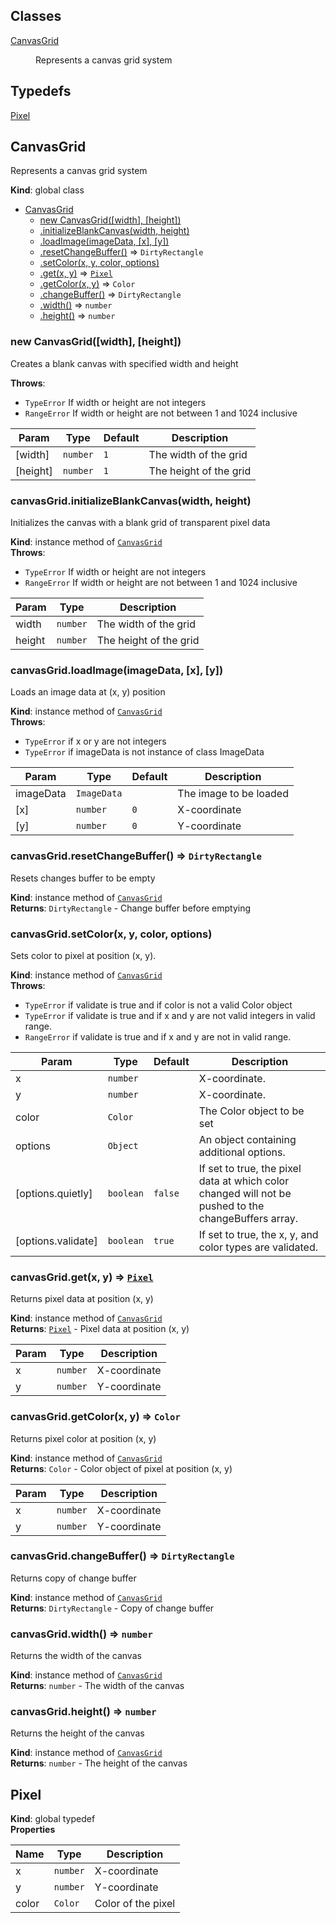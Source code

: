 ## Classes

<dl>
<dt><a href="#CanvasGrid">CanvasGrid</a></dt>
<dd><p>Represents a canvas grid system</p>
</dd>
</dl>

## Typedefs

<dl>
<dt><a href="#Pixel">Pixel</a></dt>
<dd></dd>
</dl>

<a name="CanvasGrid"></a>

## CanvasGrid
Represents a canvas grid system

**Kind**: global class  

* [CanvasGrid](#CanvasGrid)
    * [new CanvasGrid([width], [height])](#new_CanvasGrid_new)
    * [.initializeBlankCanvas(width, height)](#CanvasGrid+initializeBlankCanvas)
    * [.loadImage(imageData, [x], [y])](#CanvasGrid+loadImage)
    * [.resetChangeBuffer()](#CanvasGrid+resetChangeBuffer) ⇒ <code>DirtyRectangle</code>
    * [.setColor(x, y, color, options)](#CanvasGrid+setColor)
    * [.get(x, y)](#CanvasGrid+get) ⇒ [<code>Pixel</code>](#Pixel)
    * [.getColor(x, y)](#CanvasGrid+getColor) ⇒ <code>Color</code>
    * [.changeBuffer()](#CanvasGrid+changeBuffer) ⇒ <code>DirtyRectangle</code>
    * [.width()](#CanvasGrid+width) ⇒ <code>number</code>
    * [.height()](#CanvasGrid+height) ⇒ <code>number</code>

<a name="new_CanvasGrid_new"></a>

### new CanvasGrid([width], [height])
Creates a blank canvas with specified width and height

**Throws**:

- <code>TypeError</code> If width or height are not integers
- <code>RangeError</code> If width or height are not between 1 and 1024 inclusive


| Param | Type | Default | Description |
| --- | --- | --- | --- |
| [width] | <code>number</code> | <code>1</code> | The width of the grid |
| [height] | <code>number</code> | <code>1</code> | The height of the grid |

<a name="CanvasGrid+initializeBlankCanvas"></a>

### canvasGrid.initializeBlankCanvas(width, height)
Initializes the canvas with a blank grid of transparent pixel data

**Kind**: instance method of [<code>CanvasGrid</code>](#CanvasGrid)  
**Throws**:

- <code>TypeError</code> If width or height are not integers
- <code>RangeError</code> If width or height are not between 1 and 1024 inclusive


| Param | Type | Description |
| --- | --- | --- |
| width | <code>number</code> | The width of the grid |
| height | <code>number</code> | The height of the grid |

<a name="CanvasGrid+loadImage"></a>

### canvasGrid.loadImage(imageData, [x], [y])
Loads an image data at (x, y) position

**Kind**: instance method of [<code>CanvasGrid</code>](#CanvasGrid)  
**Throws**:

- <code>TypeError</code> if x or y are not integers
- <code>TypeError</code> if imageData is not instance of class ImageData


| Param | Type | Default | Description |
| --- | --- | --- | --- |
| imageData | <code>ImageData</code> |  | The image to be loaded |
| [x] | <code>number</code> | <code>0</code> | X-coordinate |
| [y] | <code>number</code> | <code>0</code> | Y-coordinate |

<a name="CanvasGrid+resetChangeBuffer"></a>

### canvasGrid.resetChangeBuffer() ⇒ <code>DirtyRectangle</code>
Resets changes buffer to be empty

**Kind**: instance method of [<code>CanvasGrid</code>](#CanvasGrid)  
**Returns**: <code>DirtyRectangle</code> - Change buffer before emptying  
<a name="CanvasGrid+setColor"></a>

### canvasGrid.setColor(x, y, color, options)
Sets color to pixel at position (x, y).

**Kind**: instance method of [<code>CanvasGrid</code>](#CanvasGrid)  
**Throws**:

- <code>TypeError</code> if validate is true and if color is not a valid Color object
- <code>TypeError</code> if validate is true and if x and y are not valid integers in valid range.
- <code>RangeError</code> if validate is true and if x and y are not in valid range.


| Param | Type | Default | Description |
| --- | --- | --- | --- |
| x | <code>number</code> |  | X-coordinate. |
| y | <code>number</code> |  | X-coordinate. |
| color | <code>Color</code> |  | The Color object to be set |
| options | <code>Object</code> |  | An object containing additional options. |
| [options.quietly] | <code>boolean</code> | <code>false</code> | If set to true, the pixel data at which color changed will not be pushed to the changeBuffers array. |
| [options.validate] | <code>boolean</code> | <code>true</code> | If set to true, the x, y, and color types are validated. |

<a name="CanvasGrid+get"></a>

### canvasGrid.get(x, y) ⇒ [<code>Pixel</code>](#Pixel)
Returns pixel data at position (x, y)

**Kind**: instance method of [<code>CanvasGrid</code>](#CanvasGrid)  
**Returns**: [<code>Pixel</code>](#Pixel) - Pixel data at position (x, y)  

| Param | Type | Description |
| --- | --- | --- |
| x | <code>number</code> | X-coordinate |
| y | <code>number</code> | Y-coordinate |

<a name="CanvasGrid+getColor"></a>

### canvasGrid.getColor(x, y) ⇒ <code>Color</code>
Returns pixel color at position (x, y)

**Kind**: instance method of [<code>CanvasGrid</code>](#CanvasGrid)  
**Returns**: <code>Color</code> - Color object of pixel at position (x, y)  

| Param | Type | Description |
| --- | --- | --- |
| x | <code>number</code> | X-coordinate |
| y | <code>number</code> | Y-coordinate |

<a name="CanvasGrid+changeBuffer"></a>

### canvasGrid.changeBuffer() ⇒ <code>DirtyRectangle</code>
Returns copy of change buffer

**Kind**: instance method of [<code>CanvasGrid</code>](#CanvasGrid)  
**Returns**: <code>DirtyRectangle</code> - Copy of change buffer  
<a name="CanvasGrid+width"></a>

### canvasGrid.width() ⇒ <code>number</code>
Returns the width of the canvas

**Kind**: instance method of [<code>CanvasGrid</code>](#CanvasGrid)  
**Returns**: <code>number</code> - The width of the canvas  
<a name="CanvasGrid+height"></a>

### canvasGrid.height() ⇒ <code>number</code>
Returns the height of the canvas

**Kind**: instance method of [<code>CanvasGrid</code>](#CanvasGrid)  
**Returns**: <code>number</code> - The height of the canvas  
<a name="Pixel"></a>

## Pixel
**Kind**: global typedef  
**Properties**

| Name | Type | Description |
| --- | --- | --- |
| x | <code>number</code> | X-coordinate |
| y | <code>number</code> | Y-coordinate |
| color | <code>Color</code> | Color of the pixel |

